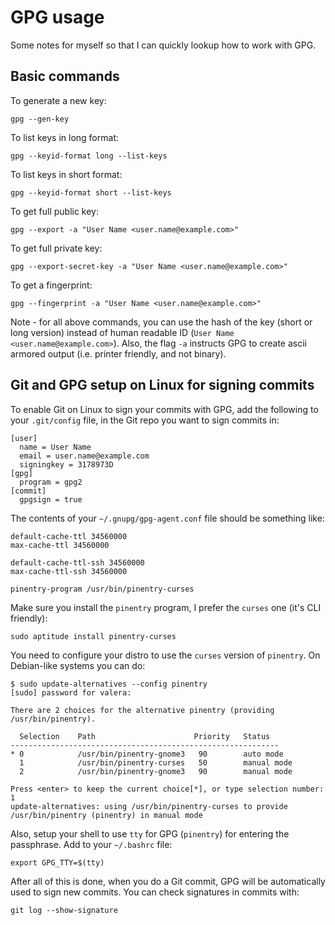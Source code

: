 # GPG usage

Some notes for myself so that I can quickly lookup how to work with GPG.

## Basic commands

To generate a new key:

```
gpg --gen-key
```

To list keys in long format:

```
gpg --keyid-format long --list-keys
```

To list keys in short format:

```
gpg --keyid-format short --list-keys
```

To get full public key:

```
gpg --export -a "User Name <user.name@example.com>"
```

To get full private key:

```
gpg --export-secret-key -a "User Name <user.name@example.com>"
```

To get a fingerprint:

```
gpg --fingerprint -a "User Name <user.name@example.com>"
```

Note - for all above commands, you can use the hash of the key (short or long version) instead of human readable ID (`User Name <user.name@example.com>`). Also, the flag `-a` instructs GPG to create ascii armored output (i.e. printer friendly, and not binary).

## Git and GPG setup on Linux for signing commits

To enable Git on Linux to sign your commits with GPG, add the following to your `.git/config` file, in the Git repo you want to sign commits in:

```
[user]
  name = User Name
  email = user.name@example.com
  signingkey = 3178973D
[gpg]
  program = gpg2
[commit]
  gpgsign = true
```

The contents of your `~/.gnupg/gpg-agent.conf` file should be something like:

```
default-cache-ttl 34560000
max-cache-ttl 34560000

default-cache-ttl-ssh 34560000
max-cache-ttl-ssh 34560000

pinentry-program /usr/bin/pinentry-curses
```

Make sure you install the `pinentry` program, I prefer the `curses` one (it's CLI friendly):

```
sudo aptitude install pinentry-curses
```

You need to configure your distro to use the `curses` version of `pinentry`. On Debian-like systems you can do:

```
$ sudo update-alternatives --config pinentry
[sudo] password for valera:

There are 2 choices for the alternative pinentry (providing /usr/bin/pinentry).

  Selection    Path                      Priority   Status
------------------------------------------------------------
* 0            /usr/bin/pinentry-gnome3   90        auto mode
  1            /usr/bin/pinentry-curses   50        manual mode
  2            /usr/bin/pinentry-gnome3   90        manual mode

Press <enter> to keep the current choice[*], or type selection number: 1
update-alternatives: using /usr/bin/pinentry-curses to provide /usr/bin/pinentry (pinentry) in manual mode
```

Also, setup your shell to use `tty` for GPG (`pinentry`) for entering the passphrase. Add to your `~/.bashrc` file:

```
export GPG_TTY=$(tty)
```

After all of this is done, when you do a Git commit, GPG will be automatically used to sign new commits. You can check signatures in commits with:

```
git log --show-signature
```
